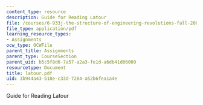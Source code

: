 ```yaml
---
content_type: resource
description: Guide for Reading Latour
file: /courses/6-933j-the-structure-of-engineering-revolutions-fall-2001/3b944a43518ec33d7284a52b6fea1a4e_latour.pdf
file_type: application/pdf
learning_resource_types:
- Assignments
ocw_type: OCWFile
parent_title: Assignments
parent_type: CourseSection
parent_uid: b5c5f8d6-7a57-a2a3-fe1d-a6db41d06009
resourcetype: Document
title: latour.pdf
uid: 3b944a43-518e-c33d-7284-a52b6fea1a4e
---
```

Guide for Reading Latour

